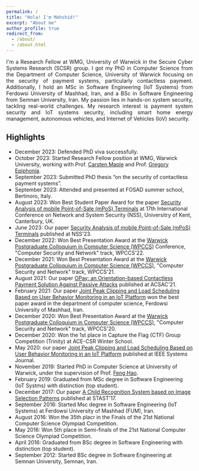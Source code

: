 ```yaml
---
permalink: /
title: "Hola! I'm Mahshid!"
excerpt: "About me"
author_profile: true
redirect_from: 
  - /about/
  - /about.html
---
```

<p align="justify">
  I'm a Research Fellow at WMG, University of Warwick in the Secure Cyber Systems Research (SCSR) group. I got my PhD in Computer Science from the Department of Computer Science, University of Warwick focusing on the security of payment systems, particularly contactless payment. Additionally, I hold an MSc in Software Engineering (IoT Systems) from Ferdowsi University of Mashhad, Iran, and a BSc in Software Engineering from Semnan University, Iran.
  My passion lies in hands-on system security, tackling real-world challenges. My research interest is payment system security and IoT systems security, including smart home energy management, autonomous vehicles, and Internet of Vehicles (IoV) security.   
</p>

**Highlights**
---
- December 2023: Defended PhD viva successfully. 
- October 2023: Started Research Fellow position at WMG, Warwick University, working with Prof. [Carsten Maple](https://warwick.ac.uk/fac/sci/wmg/about/our-people/profile?wmgid=1102) and Prof. [Gregory Epiphonia](https://warwick.ac.uk/fac/sci/wmg/about/our-people/profile?id=1971531). 
- September 2023: Submitted PhD thesis “on the security of contactless payment systems”.
- September 2023: Attended and presented at FOSAD summer school, Bertinoro, Italy. 
- August 2023: Won Best Student Paper Award for the paper [Security Analysis of mobile Point-of-Sale (mPoS) Terminals](https://dl.acm.org/doi/abs/10.1007/978-3-031-39828-5_20) at 17th International Conference on Network and System Security (NSS), Universitry of Kent, Canterbury, UK. 
- June 2023: Our paper [Security Analysis of mobile Point-of-Sale (mPoS) Terminals](https://dl.acm.org/doi/abs/10.1007/978-3-031-39828-5_20) published at NSS'23.
- December 2022: Won Best Presentation Award at the [Warwick Postgraduate Colloquium in Computer Science (WPCCS)](https://warwick.ac.uk/fac/sci/dcs/research/wpccs/wpccs23/) Conference, "Computer Security and Network" track, WPCCS'22.
- December 2021: Won Best Presentation Award at the [Warwick Postgraduate Colloquium in Computer Science (WPCCS)](https://warwick.ac.uk/fac/sci/dcs/research/wpccs/wpccs21/), "Computer Security and Network" track, WPCCS'21.
- August 2021: Our paper [OPay: an Orientation-based Contactless Payment Solution Against Passive Attacks](https://dl.acm.org/doi/abs/10.1145/3485832.3485887) published at ACSAC'21.
- February 2021: Our paper [Joint Peak Clipping and Load Scheduling Based on User Behavior Monitoring in an IoT Platform](https://ieeexplore.ieee.org/abstract/document/9151304) won the best paper award in the department of computer science, Ferdowsi University of Mashhad, Iran. 
- December 2020: Won Best Presentation Award at the [Warwick Postgraduate Colloquium in Computer Science (WPCCS)](https://warwick.ac.uk/fac/sci/dcs/research/wpccs/wpccs20/), "Computer Security and Network" track, WPCCS'20.
- December 2020: Won the 1st place in Capture the Flag (CTF) Group Competition (Trinity) at ACE-CSR Winter School.
- May 2020: our paper [Joint Peak Clipping and Load Scheduling Based on User Behavior Monitoring in an IoT Platform](https://ieeexplore.ieee.org/abstract/document/9151304) published at IEEE Systems Journal. 
- November 2019: Started PhD in Computer Science at University of Warwick, under the supervision of Prof. [Feng Hao](https://www.dcs.warwick.ac.uk/~fenghao/). 
- February 2019: Graduated from MSc degree in Software Engineering (IoT Systms) with distinction (top student).
- December 2017: Our paper [A Child Recognition System based on Image Selection Patterns](https://dl.acm.org/doi/abs/10.1145/3167996.3168003) published at STAST'17.
- September 2016: Started Msc degree in Software Engineering (IoT Systems) at Ferdowsi University of Mashhad (FUM), Iran. 
- August 2016: Won the 35th placr in the Finals of the 21st National Computer Science Olympiad Competition.
- May 2016: Won 5th place in Semi-finals of the 21st National Computer Science Olympiad Competition.
- April 2016: Graduated from BSc degree in Software Engineering with distinction (top student).
- September 2012: Started BSc degree in Software Engineering at Semnan University, Semnan, Iran. 



